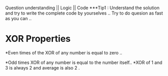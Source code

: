 Question understanding || Logic || Code  ***Tip1 : Understand the solution and try to write the complete code by yourselves ..
Try to do quesion as fast as you can ..


# XOR Properties 

*Even times of the XOR of any number is equal to zero .. 

*Odd times XOR of any number is equal to the number itself..
*XOR of 1 and 3 is always 2 and average is also 2 . 
